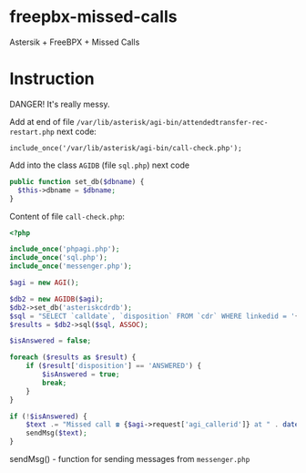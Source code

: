# freepbx-missed-calls
Astersik + FreeBPX + Missed Calls

# Instruction
DANGER! It's really messy.

Add at end of file `/var/lib/asterisk/agi-bin/attendedtransfer-rec-restart.php` next code:

`include_once('/var/lib/asterisk/agi-bin/call-check.php');`

Add into the class `AGIDB` (file `sql.php`) next code
```php
public function set_db($dbname) {
  $this->dbname = $dbname;
}
```

Content of file `call-check.php`:
```php
<?php

include_once('phpagi.php');
include_once('sql.php');
include_once('messenger.php');

$agi = new AGI();

$db2 = new AGIDB($agi);
$db2->set_db('asteriskcdrdb');
$sql = "SELECT `calldate`, `disposition` FROM `cdr` WHERE linkedid = '{$agi->request['agi_uniqueid']}' AND `src` = '{$agi->request['agi_callerid']}' and lastapp = 'Dial' GROUP BY `disposition`;";
$results = $db2->sql($sql, ASSOC);

$isAnswered = false;

foreach ($results as $result) {
	if ($result['disposition'] == 'ANSWERED') {
		$isAnswered = true;
		break;
	}
}

if (!$isAnswered) {
	$text .= "Missed call ☎️ {$agi->request['agi_callerid']} at " . date('H:i:s') . "\nCallback!"; # $result['calldate'] - nope
	sendMsg($text);
}
```

sendMsg() - function for sending messages from `messenger.php`
